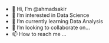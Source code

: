 - 👋 Hi, I’m @ahmadsakir
- 👀 I’m interested in Data Science 
- 🌱 I’m currently learning Data Analysis 
- 💞️ I’m looking to collaborate on... 
- 📫 How to reach me ...

<!---
ahmadsakir/ahmadsakir is a ✨ special ✨ repository because its `README.md` (this file) appears on your GitHub profile.
You can click the Preview link to take a look at your changes.
--->
